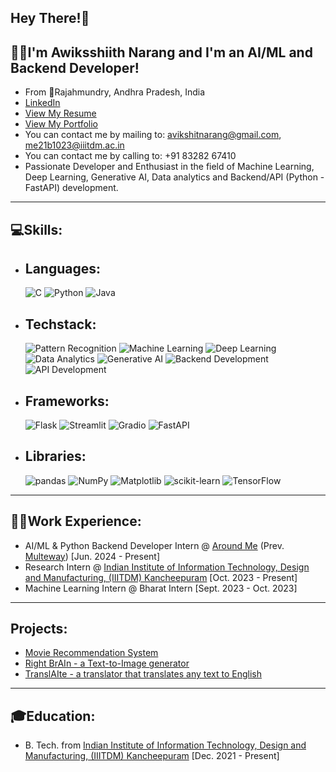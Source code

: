 ## Hey There!👋
## :raising_hand_man:I'm Awiksshiith Narang and I'm an AI/ML and Backend Developer!
- From :round_pushpin:Rajahmundry, Andhra Pradesh, India
- [LinkedIn](https://www.linkedin.com/in/awiksshiith-narang)
- [View My Resume](https://www.overleaf.com/read/dkqzdwtgtcbd#0f0999)
- [View My Portfolio](https://bento.me/awiksshiith-narang)
- You can contact me by mailing to: [avikshitnarang@gmail.com](avikshitnarang@gmail.com), [me21b1023@iiitdm.ac.in](me21b1023@iiitdm.ac.in)
- You can contact me by calling to: +91 83282 67410
- Passionate Developer and Enthusiast in the field of Machine Learning, Deep Learning, Generative AI, Data analytics and Backend/API (Python - FastAPI) development.

---
## :computer:Skills:
- ## Languages:
  ![C](https://img.shields.io/badge/-C-00599C?style=flat-square&logo=c&logoColor=white) ![Python](https://img.shields.io/badge/-Python-3776AB?style=flat-square&logo=python&logoColor=white) ![Java](https://img.shields.io/badge/-Java-007396?style=flat-square&logo=java&logoColor=white)
- ## Techstack:
  ![Pattern Recognition](https://img.shields.io/badge/Pattern%20Recognition-10217D) ![Machine Learning](https://img.shields.io/badge/-Machine%20Learning-10217D?style=flat-square&logo=deeplearning.ai&logoColor=white) ![Deep Learning](https://img.shields.io/badge/-Deep%20Learning-FF6F00?style=flat-square&logo=python&logoColor=white) ![Data Analytics](https://img.shields.io/badge/-Data%20Analytics-2C2D72?style=flat-square&logo=apache-spark&logoColor=white) ![Generative AI](https://img.shields.io/badge/-Generative%20AI-0769AD?style=flat-square&logo=openai&logoColor=white) ![Backend Development](https://img.shields.io/badge/-Backend%20Development-FF4B4B?style=flat-square&logo-server) ![API Development](https://img.shields.io/badge/-API%20Development-009688)
- ## Frameworks:
  ![Flask](https://img.shields.io/badge/-Flask-000000?style=flat-square&logo=flask&logoColor=white) ![Streamlit](https://img.shields.io/badge/-Streamlit-FF4B4B?style=flat-square&logo=streamlit&logoColor=white) ![Gradio](https://img.shields.io/badge/-Gradio-FF7F50?style=flat-square&logo=gradio) ![FastAPI](https://img.shields.io/badge/-FastAPI-009688?style=flat-square&logo=fastapi&logoColor=white)
- ## Libraries:
  ![pandas](https://img.shields.io/badge/-Pandas-150458?style=flat-square&logo=pandas) ![NumPy](https://img.shields.io/badge/-NumPy-013243?style=flat-square&logo=numpy) ![Matplotlib](https://img.shields.io/badge/-Matplotlib-FF6F00?style=flat-square&logo=matplotlib) ![scikit-learn](https://img.shields.io/badge/-Scikit%20Learn-009688?style=flat-square&logo=scikit-learn) ![TensorFlow](https://img.shields.io/badge/-TensorFlow-FFFFFF?style=flat-square&logo=tensorflow)

---
## :man_technologist:Work Experience:
- AI/ML & Python Backend Developer Intern @ [Around Me](https://www.linkedin.com/company/around-me-app/) (Prev. [Multeway](https://www.linkedin.com/company/98325458/?lipi=urn%3Ali%3Apage%3Ad_flagship3_profile_view_base%3Bb%2BRAc7uHSM6bkTRF65joZw%3D%3D)) [Jun. 2024 - Present]
- Research Intern @ [Indian Institute of Information Technology, Design and Manufacturing, (IIITDM) Kancheepuram](https://sites.google.com/view/shubhankar-iiitdm/research-works/research-group) [Oct. 2023 - Present]
- Machine Learning Intern @ Bharat Intern [Sept. 2023 - Oct. 2023]

---
## Projects:
- [Movie Recommendation System](https://github.com/CodeAlchemyML/recommendation_system)
- [Right BrAIn - a Text-to-Image generator](https://github.com/CodeAlchemyML/Right-BrAIn)
- [TranslAIte - a translator that translates any text to English](https://github.com/CodeAlchemyML/TranslAIte)

---
## :mortar_board:Education:
- B. Tech. from [Indian Institute of Information Technology, Design and Manufacturing, (IIITDM) Kancheepuram](https://www.iiitdm.ac.in/) [Dec. 2021 - Present]
